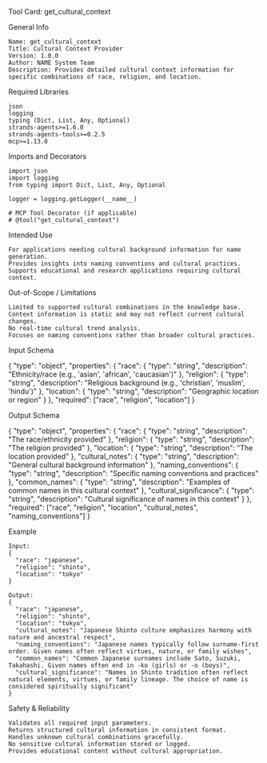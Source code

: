 Tool Card: get_cultural_context

General Info

    Name: get_cultural_context
    Title: Cultural Context Provider
    Version: 1.0.0
    Author: NAME System Team
    Description: Provides detailed cultural context information for specific combinations of race, religion, and location.

Required Libraries

    json
    logging
    typing (Dict, List, Any, Optional)
    strands-agents>=1.6.0
    strands-agents-tools>=0.2.5
    mcp>=1.13.0

Imports and Decorators

    import json
    import logging
    from typing import Dict, List, Any, Optional

    logger = logging.getLogger(__name__)

    # MCP Tool Decorator (if applicable)
    # @tool("get_cultural_context")

Intended Use

    For applications needing cultural background information for name generation.
    Provides insights into naming conventions and cultural practices.
    Supports educational and research applications requiring cultural context.

Out-of-Scope / Limitations

    Limited to supported cultural combinations in the knowledge base.
    Context information is static and may not reflect current cultural changes.
    No real-time cultural trend analysis.
    Focuses on naming conventions rather than broader cultural practices.

Input Schema

{
  "type": "object",
  "properties": {
    "race": {
      "type": "string",
      "description": "Ethnicity/race (e.g., 'asian', 'african', 'caucasian')"
    },
    "religion": {
      "type": "string",
      "description": "Religious background (e.g., 'christian', 'muslim', 'hindu')"
    },
    "location": {
      "type": "string",
      "description": "Geographic location or region"
    }
  },
  "required": ["race", "religion", "location"]
}

Output Schema

{
  "type": "object",
  "properties": {
    "race": {
      "type": "string",
      "description": "The race/ethnicity provided"
    },
    "religion": {
      "type": "string",
      "description": "The religion provided"
    },
    "location": {
      "type": "string",
      "description": "The location provided"
    },
    "cultural_notes": {
      "type": "string",
      "description": "General cultural background information"
    },
    "naming_conventions": {
      "type": "string",
      "description": "Specific naming conventions and practices"
    },
    "common_names": {
      "type": "string",
      "description": "Examples of common names in this cultural context"
    },
    "cultural_significance": {
      "type": "string",
      "description": "Cultural significance of names in this context"
    }
  },
  "required": ["race", "religion", "location", "cultural_notes", "naming_conventions"]
}

Example

    Input:
    {
      "race": "japanese",
      "religion": "shinto",
      "location": "tokyo"
    }
    
    Output:
    {
      "race": "japanese",
      "religion": "shinto",
      "location": "tokyo",
      "cultural_notes": "Japanese Shinto culture emphasizes harmony with nature and ancestral respect",
      "naming_conventions": "Japanese names typically follow surname-first order. Given names often reflect virtues, nature, or family wishes",
      "common_names": "Common Japanese surnames include Sato, Suzuki, Takahashi. Given names often end in -ko (girls) or -o (boys)",
      "cultural_significance": "Names in Shinto tradition often reflect natural elements, virtues, or family lineage. The choice of name is considered spiritually significant"
    }

Safety & Reliability

    Validates all required input parameters.
    Returns structured cultural information in consistent format.
    Handles unknown cultural combinations gracefully.
    No sensitive cultural information stored or logged.
    Provides educational content without cultural appropriation.
